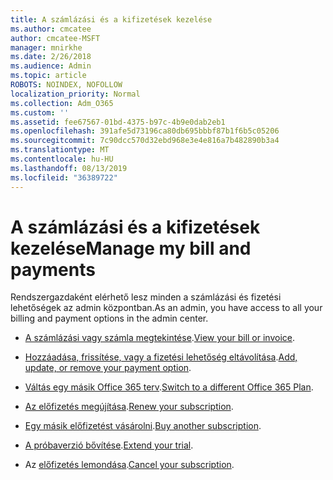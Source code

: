 ```yaml
---
title: A számlázási és a kifizetések kezelése
ms.author: cmcatee
author: cmcatee-MSFT
manager: mnirkhe
ms.date: 2/26/2018
ms.audience: Admin
ms.topic: article
ROBOTS: NOINDEX, NOFOLLOW
localization_priority: Normal
ms.collection: Adm_O365
ms.custom: ''
ms.assetid: fee67567-01bd-4375-b97c-4b9e0dab2eb1
ms.openlocfilehash: 391afe5d73196ca80db695bbbf87b1f6b5c05206
ms.sourcegitcommit: 7c90dcc570d32ebd968e3e4e816a7b482890b3a4
ms.translationtype: MT
ms.contentlocale: hu-HU
ms.lasthandoff: 08/13/2019
ms.locfileid: "36389722"
---
```

# <a name="manage-my-bill-and-payments"></a><span data-ttu-id="5aae7-102">A számlázási és a kifizetések kezelése</span><span class="sxs-lookup"><span data-stu-id="5aae7-102">Manage my bill and payments</span></span>

<span data-ttu-id="5aae7-103">Rendszergazdaként elérhető lesz minden a számlázási és fizetési lehetőségek az admin központban.</span><span class="sxs-lookup"><span data-stu-id="5aae7-103">As an admin, you have access to all your billing and payment options in the admin center.</span></span>
  
- <span data-ttu-id="5aae7-104">[A számlázási vagy számla megtekintése](https://docs.microsoft.com/en-us/office365/admin/subscriptions-and-billing/view-your-bill-or-invoice).</span><span class="sxs-lookup"><span data-stu-id="5aae7-104">[View your bill or invoice](https://docs.microsoft.com/en-us/office365/admin/subscriptions-and-billing/view-your-bill-or-invoice).</span></span>

- <span data-ttu-id="5aae7-105">[Hozzáadása, frissítése, vagy a fizetési lehetőség eltávolítása](https://docs.microsoft.com/en-us/office365/admin/subscriptions-and-billing/add-update-or-remove-credit-card-or-bank-account).</span><span class="sxs-lookup"><span data-stu-id="5aae7-105">[Add, update, or remove your payment option](https://docs.microsoft.com/en-us/office365/admin/subscriptions-and-billing/add-update-or-remove-credit-card-or-bank-account).</span></span>

- <span data-ttu-id="5aae7-106">[Váltás egy másik Office 365 terv](https://docs.microsoft.com/en-us/office365/admin/subscriptions-and-billing/switch-to-a-different-plan).</span><span class="sxs-lookup"><span data-stu-id="5aae7-106">[Switch to a different Office 365 Plan](https://docs.microsoft.com/en-us/office365/admin/subscriptions-and-billing/switch-to-a-different-plan).</span></span>

- <span data-ttu-id="5aae7-107">[Az előfizetés megújítása](https://docs.microsoft.com/en-us/office365/admin/subscriptions-and-billing/renew-your-subscription).</span><span class="sxs-lookup"><span data-stu-id="5aae7-107">[Renew your subscription](https://docs.microsoft.com/en-us/office365/admin/subscriptions-and-billing/renew-your-subscription).</span></span>

- <span data-ttu-id="5aae7-108">[Egy másik előfizetést vásárolni](https://docs.microsoft.com/en-us/office365/admin/subscriptions-and-billing/buy-another-subscription).</span><span class="sxs-lookup"><span data-stu-id="5aae7-108">[Buy another subscription](https://docs.microsoft.com/en-us/office365/admin/subscriptions-and-billing/buy-another-subscription).</span></span>

- <span data-ttu-id="5aae7-109">[A próbaverzió bővítése](https://docs.microsoft.com/en-us/office365/admin/subscriptions-and-billing/extend-your-trial).</span><span class="sxs-lookup"><span data-stu-id="5aae7-109">[Extend your trial](https://docs.microsoft.com/en-us/office365/admin/subscriptions-and-billing/extend-your-trial).</span></span>

- <span data-ttu-id="5aae7-110">Az [előfizetés lemondása](https://docs.microsoft.com/en-us/office365/admin/subscriptions-and-billing/cancel-your-subscription).</span><span class="sxs-lookup"><span data-stu-id="5aae7-110">[Cancel your subscription](https://docs.microsoft.com/en-us/office365/admin/subscriptions-and-billing/cancel-your-subscription).</span></span>